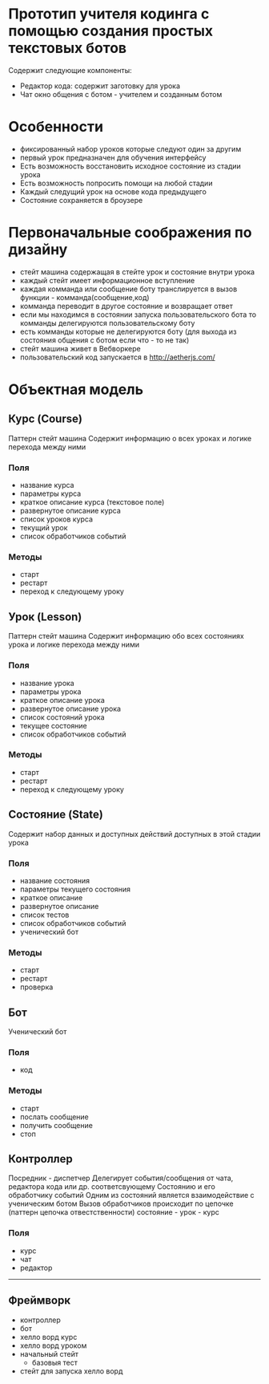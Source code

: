 # Прототип учителя кодинга с помощью создания простых текстовых ботов

Содержит следующие компоненты:

- Редактор кода: содержит заготовку для урока
- Чат окно общения с ботом - учителем и созданным ботом

# Особенности
- фиксированный набор уроков которые следуют один за другим
- первый урок предназначен для обучения интерфейсу
- Есть возможность восстановить исходное состояние из стадии урока
- Есть возможность попросить помощи на любой стадии
- Каждый следущий урок на основе кода предыдущего
- Состояние сохраняется в броузере

# Первоначальные соображения по дизайну
- стейт машина содержащая в стейте урок и состояние внутри урока
- каждый стейт имеет информационное вступление
- каждая комманда или сообщение боту транслируется в вызов функции - комманда(сообщение,код)
- комманда переводит в другое состояние и возвращает ответ
- если мы находимся в состоянии запуска пользовательского бота то комманды делегируются пользовательскому боту
- есть комманды которые не делегируются боту (для выхода из состояния общения с ботом если что - то не так)
- стейт машина живет в Вебворкере
- пользовательский код запускается в http://aetherjs.com/

# Объектная модель

## Курс (Course)
Паттерн стейт машина
Содержит информацию о всех уроках и логике перехода между ними

### Поля
- название курса
- параметры курса
- краткое описание курса (текстовое поле)
- развернутое описание курса
- список уроков курса
- текущий урок
- список обработчиков событий

### Методы
- старт
- рестарт
- переход к следующему уроку

## Урок (Lesson)
Паттерн стейт машина
Содержит информацию обо всех состояниях урока и логике перехода между ними

### Поля
- название урока
- параметры урока
- краткое описание урока
- развернутое описание урока
- список состояний урока
- текущее состояние
- список обработчиков событий


### Методы
- старт
- рестарт
- переход к следующему уроку

## Состояние (State)
Содержит набор данных и доступных действий доступных в этой стадии урока
### Поля
- название состояния
- параметры текущего состояния
- краткое описание
- развернутое описание
- список тестов
- список обработчиков событий
- ученический бот
### Методы
- старт
- рестарт
- проверка

## Бот
Ученический бот
### Поля
- код
### Методы
- старт
- послать сообщение
- получить сообщение
- стоп

## Контроллер
Посредник - диспетчер
Делегирует события/сообщения от чата, редактора кода или др. соответсвующему Состоянию и его обработчику событий
Одним из состояний является взаимодействие с ученическим ботом
Вызов обработчиков происходит по цепочке (паттерн цепочка отвестственности) состояние - урок - курс
### Поля
- курс
- чат
- редактор

---

## Фреймворк
- контроллер
- бот
- хелло ворд курс
- хелло ворд уроком
- начальный стейт
  - базовыя тест
- стейт для запуска хелло ворд

